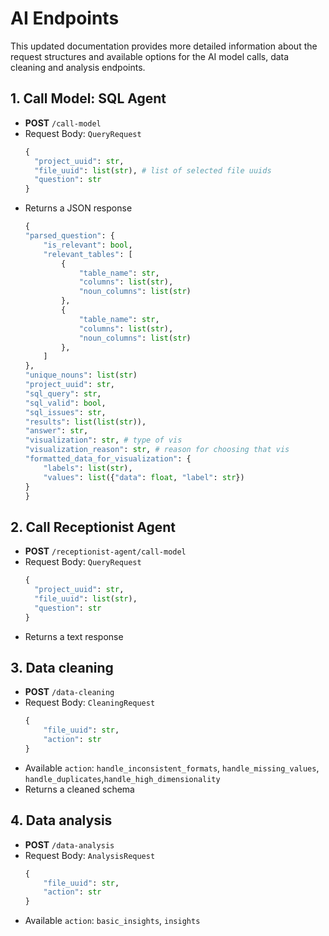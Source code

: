 # AI Endpoints
This updated documentation provides more detailed information about the request structures and available options for the AI model calls, data cleaning and analysis endpoints.

## 1. Call Model: SQL Agent
- **POST** `/call-model`
- Request Body: `QueryRequest`
  ```python
  {
    "project_uuid": str,
    "file_uuid": list(str), # list of selected file uuids
    "question": str
  }
- Returns a JSON response
    ```python
    {
    "parsed_question": {
        "is_relevant": bool,
        "relevant_tables": [
            {
                "table_name": str,
                "columns": list(str),
                "noun_columns": list(str)
            },
            {
                "table_name": str,
                "columns": list(str),
                "noun_columns": list(str)
            },
        ]
    },
    "unique_nouns": list(str)
    "project_uuid": str,
    "sql_query": str,
    "sql_valid": bool, 
    "sql_issues": str,
    "results": list(list(str)),
    "answer": str,
    "visualization": str, # type of vis
    "visualization_reason": str, # reason for choosing that vis
    "formatted_data_for_visualization": {
        "labels": list(str),
        "values": list({"data": float, "label": str})
    }
    }

## 2. Call Receptionist Agent
- **POST** `/receptionist-agent/call-model`
- Request Body: `QueryRequest`
  ```python
  {
    "project_uuid": str,
    "file_uuid": list(str),
    "question": str
  }
- Returns a text response

## 3. Data cleaning
- **POST** `/data-cleaning`
- Request Body: `CleaningRequest`
    ```python 
    {
        "file_uuid": str, 
        "action": str
    }
- Available `action`: `handle_inconsistent_formats`, `handle_missing_values`, `handle_duplicates`,`handle_high_dimensionality`
- Returns a cleaned schema

## 4. Data analysis
- **POST** `/data-analysis`
- Request Body: `AnalysisRequest`
    ```python 
    {
        "file_uuid": str, 
        "action": str
    }
- Available `action`: `basic_insights`, `insights`